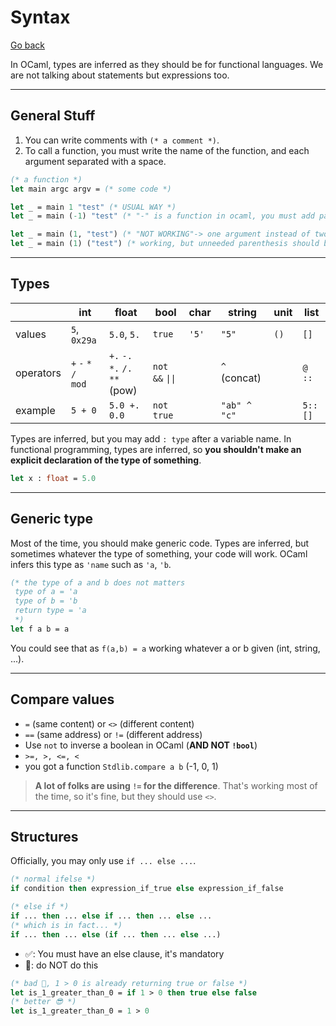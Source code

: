 # Syntax

[Go back](../index.md#basic-concepts)

In OCaml, types are inferred as they should be for functional languages. We are not talking about statements but expressions too.

<hr class="sl">

## General Stuff

1. You can write comments with `(* a comment *)`.
2. To call a function, you must write the name of the function, and each argument separated with a space.

```ocaml
(* a function *)
let main argc argv = (* some code *)

let _ = main 1 "test" (* USUAL WAY *)
let _ = main (-1) "test" (* "-" is a function in ocaml, you must add parenthesis to pass it as an argument *)

let _ = main (1, "test") (* "NOT WORKING"-> one argument instead of two *)
let _ = main (1) ("test") (* working, but unneeded parenthesis should be avoided 🤮 *)
```

<hr class="sr">

## Types

| | int | float | bool | char | string | unit | list |
|-----|-----|-----|-----|-----|-----|-----|-----|
| values | `5`, `0x29a` | `5.0`, `5.` | `true` | `'5'` | `"5"` | `()` | `[]` |
| operators | `+` `-` `*` `/`<br> `mod` | `+.` `-.` `*.` `/.` <br>`**` (pow) | `not` `&&` <code>\|\|</code> | | `^` (concat) | | `@` `::` |
| example | `5 + 0` | `5.0 +. 0.0` | `not true` | | `"ab" ^ "c"` | | `5::[]` |

Types are inferred, but you may add `: type` after a variable name. In functional programming, types are inferred, so **you shouldn't make an explicit declaration of the type of something**.

```ocaml
let x : float = 5.0
```

<hr class="sr">

## Generic type

Most of the time, you should make generic code. Types are inferred, but sometimes whatever the type of something, your code will work. OCaml infers this type as `'name` such as `'a`, `'b`.

```ocaml
(* the type of a and b does not matters
 type of a = 'a
 type of b = 'b
 return type = 'a
 *)
let f a b = a
```

You could see that as `f(a,b) = a` working whatever a or b given (int, string, ...).

<hr class="sl">

## Compare values

* `=` (same content) or `<>` (different content)
* `==` (same address) or `!=` (different address)
* Use `not` to inverse a boolean in OCaml (**AND NOT `!bool`**)
* `>=, >, <=, <`
* you got a function `Stdlib.compare a b` (-1, 0, 1)

> **A lot of folks are using `!=` for the difference**. That's working most of the time, so it's fine, but they should use `<>`.

<hr class="sr">

## Structures

Officially, you may only use `if ... else ...`.

```ocaml
(* normal ifelse *)
if condition then expression_if_true else expression_if_false

(* else if *)
if ... then ... else if ... then ... else ...
(* which is in fact... *)
if ... then ... else (if ... then ... else ...)
```

* ✅: You must have an else clause, it's mandatory
* 🤮: do NOT do this

```ocaml
(* bad 🤮, 1 > 0 is already returning true or false *)
let is_1_greater_than_0 = if 1 > 0 then true else false
(* better 😎 *)
let is_1_greater_than_0 = 1 > 0
```